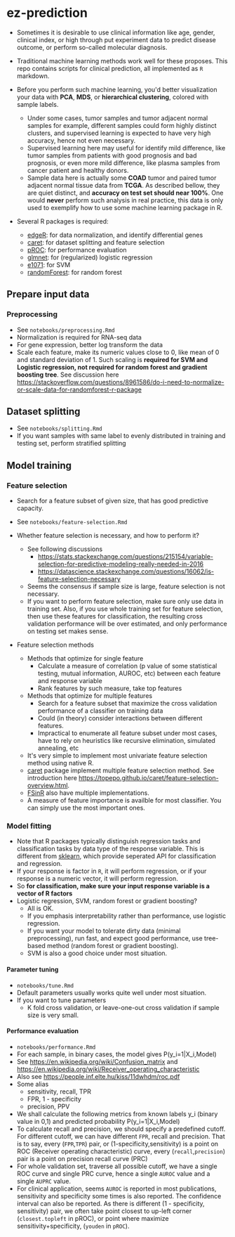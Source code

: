 # ez-prediction
- Sometimes it is desirable to use clinical information like age, gender, clinical index, or high through put experiment data to predict disease outcome, or perform so-called molecular diagnosis. 

- Traditional machine learning methods work well for these proposes. This repo contains scripts for clinical prediction, all implemented as `R` markdown.

- Before you perform such machine learning, you'd better visualization your data with **PCA**, **MDS**, or **hierarchical clustering**, colored with sample labels. 
  - Under some cases, tumor samples and tumor adjacent normal samples for example, different samples could form highly distinct clusters, and supervised learning is expected to have very high accuracy, hence not even necessary. 
  - Supervised learning here may useful for identify mild difference, like tumor samples from patients with good prognosis and bad prognosis, or even more mild difference, like plasma samples from cancer patient and healthy donors.
  - Sample data here is actually some **COAD** tumor and paired tumor adjacent normal tissue data from **TCGA**. As described bellow, they are quiet distinct, and **accuracy on test set should near 100%**. One would **never** perform such analysis in real practice, this data is only used to exemplify how to use some machine learning package in R.
  
- Several R packages is required:

  - [edgeR](https://bioconductor.org/packages/release/bioc/html/edgeR.html): for data normalization, and identify differential genes
  - [caret](https://topepo.github.io/caret/): for dataset splitting and feature selection
  - [pROC](https://cran.r-project.org/web/packages/pROC/index.html): for performance evaluation
  - [glmnet](https://cran.r-project.org/web/packages/glmnet/index.html): for (regularized) logistic regression
  - [e1071](https://cran.r-project.org/web/packages/e1071/index.html): for SVM
  - [randomForest](https://cran.r-project.org/web/packages/randomForest/index.html): for random forest

## Prepare input data
### Preprocessing

- See `notebooks/preprocessing.Rmd`
- Normalization is required for RNA-seq data
- For gene expression, better log transform the data
- Scale each feature, make its numeric values close to 0, like mean of 0 and standard deviation of 1.  Such scaling is **required for SVM and Logistic regression, not required for random forest and gradient boosting tree**. See discussion here <https://stackoverflow.com/questions/8961586/do-i-need-to-normalize-or-scale-data-for-randomforest-r-package>

## Dataset splitting

- See `notebooks/splitting.Rmd`
- If you want samples with same label to evenly distributed in training and testing set, perform stratified splitting 

## Model training 

### Feature selection
- Search for a feature subset of given size, that has good predictive capacity.
- See `notebooks/feature-selection.Rmd`
- Whether feature selection is necessary, and how to perform it?
  - See following discussions
    - <https://stats.stackexchange.com/questions/215154/variable-selection-for-predictive-modeling-really-needed-in-2016>
    - <https://datascience.stackexchange.com/questions/16062/is-feature-selection-necessary>
  - Seems the consensus if sample size is large, feature selection is not necessary.
  - If you want to perform feature selection, make sure only use data in training set. Also, if you use whole training set for feature selection, then use these features for classification, the resulting cross validation performance will be over estimated, and only performance on testing set makes sense.

- Feature selection methods
  - Methods that optimize for single feature
    - Calculate a measure of correlation (p value of some statistical testing, mutual information, AUROC, etc) between each feature and response variable
    - Rank features by such measure, take top features
  - Methods that optimize for multiple features
    - Search for a feature subset that maximize the cross validation performance of a classifier on training data
    - Could (in theory) consider interactions between different features.
    - Impractical to enumerate all feature subset under most cases, have to rely on heuristics like recursive elimination, simulated annealing, etc
  -  It's very simple to implement most univariate feature selection method using native R.
  - [caret](https://topepo.github.io/caret/) package implement multiple feature selection method. See introduction here <https://topepo.github.io/caret/feature-selection-overview.html>.
  - [FSinR](https://cran.r-project.org/web/packages/FSinR/vignettes/FSinR.html) also have multiple implementations.
  - A measure of feature importance is availble for most classifier. You can simply use the most important ones.
  


### Model fitting
- Note that R packages typically distinguish regression tasks and classification tasks by data type of the response variable. This is different from [sklearn](https://scikit-learn.org/), which provide seperated API for classification and regression.
- If your response is factor in `R`, it will perform  regression, or if your response is a numeric vector, it will perform regression.
- So **for classification, make sure your input response variable is a vector of R factors**
- Logistic regression, SVM, random forest or gradient boosting?
  - All is OK. 
  - If you emphasis interpretability rather than performance, use logistic regression. 
  - If you want your model to tolerate dirty data (minimal preprocessing), run fast, and expect good performance, use tree-based method (random forest or gradient boosting).
  - SVM is also a good choice under most situation.

#### Parameter tuning

- `notebooks/tune.Rmd`
- Default parameters usually works quite well under most situation.
- If you want to tune parameters
  - K fold cross validation, or leave-one-out cross validation if sample size is very small.

#### Performance evaluation
- `notebooks/performance.Rmd`
- For each sample, in binary cases, the model gives P(y_i=1|X_i,Model)
- See <https://en.wikipedia.org/wiki/Confusion_matrix> and <https://en.wikipedia.org/wiki/Receiver_operating_characteristic>
- Also see <https://people.inf.elte.hu/kiss/11dwhdm/roc.pdf>
- Some alias
  - sensitivity, recall, TPR
  - FPR, 1 - specificity
  - precision, PPV
- We shall calculate the following metrics from known labels y_i (binary value in 0,1) and predicted probability P(y_i=1|X_i,Model) 
- To calculate recall and precision, we should specify a predefined cutoff. For different cutoff, we can have different `FPR`, recall and precision. That is to say, every (`FPR`,`TPR`) pair, or (1-specificity,sensitivity) is a point on ROC (Receiver operating characteristic) curve, every  (`recall`,`precision`) pair is a point on precision recall curve (PRC)
- For whole validation set, traverse all possible cutoff, we have a single ROC curve and single PRC curve, hence a single `AUROC` value and a single `AUPRC` value.
- For clinical application, seems `AUROC`  is reported in most publications, sensitivity  and specificity some times is also reported. The confidence interval can also be reported. As there is different (1 - specificity, sensitivity) pair, we often take point closest to up-left corner (`closest.topleft` in pROC), or point where maximize sensitivity+specificity, (`youden` in `pROC`). 













